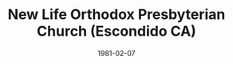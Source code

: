 ---
date: &id001 1981-02-07
end_date: null
location:
  address: null
  city: Escondido
  state: CA
minister:
- end: 1989-01-01
  name: Richard Kaufmann
  start: 1981-01-01
  type: Pastor
- end: 1985-01-01
  name: Douglass Swagerty
  start: 1984-01-01
  type: Associate Pastor
ministers:
- Richard Kaufmann
- Douglass Swagerty
name: New Life Orthodox Presbyterian Church
names: null
origination_date: *id001
raw_data: 'AR Escondido

  New Life Orthodox Presbyterian Church  (February 7, 1981-January 31, 1989)

  (transferred to the Presbyterian Church in America, January 31, 1989)

  Pastor: Richard Kaufmann, 1981-89

  Assoc. Pastor: Douglass Swagerty, 1984-85

  '
received_from: null
states:
- CA
status:
  active: false
  end_date: 1989-01-31
  reason: transferred
  received_from: null
  withdrawal_to: Presbyterian Church in America
title: New Life Orthodox Presbyterian Church (Escondido CA)
withdrawal_to:
- Presbyterian Church in America
year_established:
- 1981

---